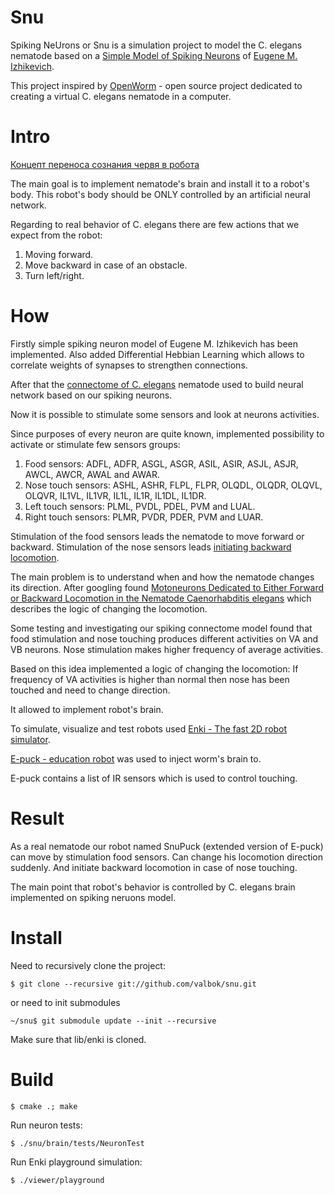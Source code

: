 # Snu

Spiking NeUrons or Snu is a simulation project to model the C. elegans nematode based on a [Simple Model of Spiking Neurons](http://www.izhikevich.org/publications/spikes.htm) of [Eugene M. Izhikevich](http://www.izhikevich.org/).

This project inspired by [OpenWorm](http://openworm.org) - open source project dedicated to creating a virtual C. elegans nematode in a computer.

# Intro

[Концепт переноса сознания червя в робота](http://geektimes.ru/post/249570/)

The main goal is to implement nematode's brain and install it to a robot's body. This robot's body should be ONLY controlled by an artificial neural network. 

Regarding to real behavior of C. elegans there are few actions that we expect from the robot:

1. Moving forward.
2. Move backward in case of an obstacle.
3. Turn left/right.

# How

Firstly simple spiking neuron model of Eugene M. Izhikevich has been implemented. Also added Differential Hebbian Learning which allows to correlate weights of synapses to strengthen connections.

After that the [connectome of C. elegans](http://www.wormatlas.org/neuronalwiring.html) nematode used to build neural network based on our spiking neurons.

Now it is possible to stimulate some sensors and look at neurons activities. 

Since purposes of every neuron are quite known, implemented possibility to activate or stimulate few sensors groups:

1. Food sensors: ADFL, ADFR, ASGL, ASGR, ASIL, ASIR, ASJL, ASJR, AWCL, AWCR, AWAL and AWAR.
2. Nose touch sensors: ASHL, ASHR, FLPL, FLPR, OLQDL, OLQDR, OLQVL, OLQVR, IL1VL, IL1VR, IL1L, IL1R, IL1DL, IL1DR.
3. Left touch sensors: PLML, PVDL, PDEL, PVM and LUAL.
4. Right touch sensors: PLMR, PVDR, PDER, PVM and LUAR.

Stimulation of the food sensors leads the nematode to move forward or backward.
Stimulation of the nose sensors leads [initiating backward locomotion](http://www.wormbook.org/chapters/www_behavior/behavior.html).

The main problem is to understand when and how the nematode changes its direction.
After googling found [Motoneurons Dedicated to Either Forward or Backward Locomotion in the Nematode Caenorhabditis elegans](http://www.jneurosci.org/content/30/33/11151.full) which describes the logic of changing the locomotion.

Some testing and investigating our spiking connectome model found that food stimulation and nose touching produces different activities on VA and VB neurons.
Nose stimulation makes higher frequency of average activities.

Based on this idea implemented a logic of changing the locomotion: If frequency of VA activities is higher than normal then nose has been touched and need to change direction.

It allowed to implement robot's brain.

To simulate, visualize and test robots used [Enki - The fast 2D robot simulator](http://home.gna.org/enki/).

[E-puck - education robot](http://www.e-puck.org/) was used to inject worm's brain to.

E-puck contains a list of IR sensors which is used to control touching.

# Result

As a real nematode our robot named SnuPuck (extended version of E-puck) can move by stimulation food sensors.
Can change his locomotion direction suddenly. And initiate backward locomotion in case of nose touching.

The main point that robot's behavior is controlled by C. elegans brain implemented on spiking neruons model.

# Install

Need to recursively clone the project:

    $ git clone --recursive git://github.com/valbok/snu.git
    
or need to init submodules

    ~/snu$ git submodule update --init --recursive

Make sure that lib/enki is cloned.

# Build

    $ cmake .; make

Run neuron tests:

    $ ./snu/brain/tests/NeuronTest
    
Run Enki playground simulation:

    $ ./viewer/playground

